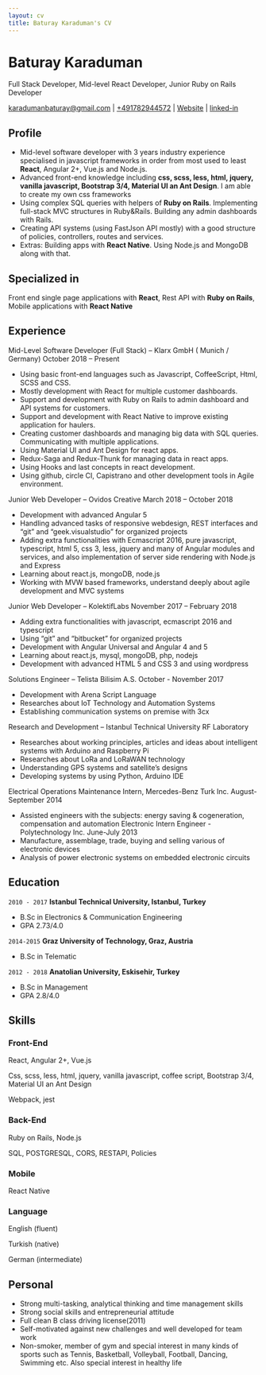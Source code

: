 ```yaml
---
layout: cv
title: Baturay Karaduman's CV
---
```

# Baturay Karaduman
Full Stack Developer, Mid-level React Developer, Junior Ruby on Rails Developer

<div id="webaddress">
<a href="mailto:karadumanbaturay@gmail.com">karadumanbaturay@gmail.com</a>
| <a href="tel:+491782944572">+491782944572</a>
| <a href="http://www.spaceocean.co">Website</a>
| <a href="https://www.linkedin.com/in/baturay-serhat-karaduman-635a35131/">linked-in</a>
</div>


## Profile

<ul class="generic-list">
  <li>
    Mid-level software developer with 3 years industry experience specialised in javascript frameworks in order from most used to least <strong>React</strong>, Angular 2+, Vue.js and Node.js.
  </li>
  <li>
    Advanced front-end knowledge including <strong>css, scss, less, html, jquery, vanilla javascript, Bootstrap 3/4, Material UI an Ant Design</strong>. I am able to create my own css frameworks
  </li>
  <li>
    Using complex SQL queries with helpers of <strong>Ruby on Rails</strong>. Implementing full-stack MVC structures in Ruby&Rails. Building any admin dashboards with Rails.
  </li>
  <li>
    Creating API systems (using FastJson API mostly) with a good structure of policies, controllers, routes and services.
  </li>
  <li>
    Extras: Building apps with <strong>React Native</strong>. Using Node.js and MongoDB along with that.
  </li>
</ul>

## Specialized in

Front end single page applications with <strong>React</strong>, Rest API with <strong>Ruby on Rails</strong>, Mobile applications with <strong>React Native</strong>


## Experience
<p class="title">
  Mid-Level Software Developer (Full Stack) – Klarx GmbH ( Munich / Germany) <span class="extra-info"> October 2018 – Present</span>
</p>
<ul class="generic-list mb-3">
  <li>
    Using basic front-end languages such as Javascript, CoffeeScript, Html, SCSS and CSS.
  </li>
  <li>
    Mostly development with React for multiple customer dashboards.
  </li>
  <li>
    Support and development with Ruby on Rails to admin dashboard and API systems for customers.
  </li>
  <li>
    Support and development with React Native to improve existing application for haulers.
  </li>
  <li>
    Creating customer dashboards and managing big data with SQL queries. Communicating with multiple applications.
  </li>
  <li>
    Using Material UI and Ant Design for react apps.
  </li>
  <li>
    Redux-Saga and Redux-Thunk for managing data in react apps.
  </li>
  <li>
    Using Hooks and last concepts in react development.
  </li>
  <li>
    Using github, circle CI, Capistrano and other development tools in Agile environment.
  </li>
</ul>
<p class="title">
  Junior Web Developer – Ovidos Creative <span class="extra-info"> March 2018 – October 2018</span>
</p>
<ul class="generic-list mb-3">
  <li>Development with advanced Angular 5 </li>
  <li>Handling advanced tasks of responsive webdesign, REST interfaces and “git” and “geek.visualstudio” for organized projects </li>
  <li>Adding extra functionalities with Ecmascript 2016, pure javascript, typescript, html 5, css 3, less, jquery and many of Angular modules and services, and also implementation of server side rendering with Node.js and Express </li>
  <li>Learning about react.js, mongoDB, node.js </li>
  <li>Working with MVW based frameworks, understand deeply about agile development and MVC systems </li>
</ul>
<p class="title">
  Junior Web Developer – KolektifLabs <span class="extra-info"> November 2017 – February 2018</span>
</p>
<ul class="generic-list mb-3">
  <li>Adding extra functionalities with javascript, ecmascript 2016 and typescript</li>
  <li>Using “git” and “bitbucket” for organized projects</li>
  <li>Development with Angular Universal and Angular 4 and 5</li>
  <li>Learning about react.js, mysql, mongoDB, php, nodejs</li>
  <li>Development with advanced HTML 5 and CSS 3 and using wordpress</li>
</ul>
<p class="title">
  Solutions Engineer – Telista Bilisim A.S. <span class="extra-info"> October - November 2017 </span>
</p>
<ul class="generic-list mb-3">
  <li>Development with Arena Script Language</li>
  <li>Researches about IoT Technology and Automation Systems</li>
  <li>Establishing communication systems on premise with 3cx</li>
</ul>
<p class="title">
  Research and Development – Istanbul Technical University RF Laboratory
</p>
<ul class="generic-list mb-3">
  <li>Researches about working principles, articles and ideas about intelligent systems with Arduino and Raspberry Pi</li>
  <li>Researches about LoRa and LoRaWAN technology</li>
  <li>Understanding GPS systems and satellite’s designs</li>
  <li>Developing systems by using Python, Arduino IDE</li>
</ul>
<p class="title">
  Electrical Operations Maintenance Intern, Mercedes-Benz Turk Inc. <span class="extra-info"> August-September 2014 </span>
</p>
<ul class="generic-list">
  <li>Assisted engineers with the subjects: energy saving & cogeneration, compensation and automation Electronic Intern Engineer - Polytechnology Inc. June-July 2013</li>
  <li>Manufacture, assemblage, trade, buying and selling various of electronic devices</li>
  <li>Analysis of power electronic systems on embedded electronic circuits</li>
</ul>


## Education
`2010 - 2017`
__Istanbul Technical University, Istanbul, Turkey__

- B.Sc in Electronics & Communication Engineering
- GPA 2.73/4.0

`2014-2015`
__Graz University of Technology, Graz, Austria__

- B.Sc in Telematic

`2012 - 2018`
__Anatolian University, Eskisehir, Turkey__

- B.Sc in Management
- GPA 2.8/4.0



## Skills
<h3><strong>Front-End</strong></h3>
React, Angular 2+, Vue.js

Css, scss, less, html, jquery, vanilla javascript, coffee script, Bootstrap 3/4, Material UI an Ant Design

Webpack, jest

<h3><strong>Back-End</strong></h3>
Ruby on Rails, Node.js

SQL, POSTGRESQL, CORS, RESTAPI, Policies

<h3><strong>Mobile</strong></h3>
React Native

<h3><strong>Language</strong></h3>
English (fluent)

Turkish (native)

German (intermediate)

## Personal

<ul class="generic-list">
  <li>Strong multi-tasking, analytical thinking and time management skills</li>
  <li>Strong social skills and entrepreneurial attitude</li>
  <li>Full clean B class driving license(2011)</li>
  <li>Self-motivated against new challenges and well developed for team work</li>
  <li>Non-smoker, member of gym and special interest in many kinds of sports such as Tennis, Basketball, Volleyball, Football, Dancing, Swimming etc. Also special interest in healthy life</li>
</ul>
